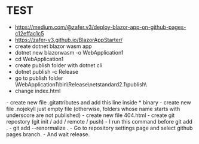 # TEST
- https://medium.com/@zafer.v3/deploy-blazor-app-on-github-pages-c12effac1c5
- https://zafer-v3.github.io/BlazorAppStarter/
- create dotnet blazor wasm app
- dotnet new blazorwasm -o WebApplication1
- cd WebApplication1
- create publish folder with dotnet cli
- dotnet publish -c Release
- go to publish folder \WebApplication1\bin\Release\netstandard2.1\publish\
- change index.html
 <base href="./" />
- create new file .gitattributes and add this line inside * binary
- create new file .nojekyll just empty file (otherwise, folders whose name starts with underscore are not published)
- create new file 404.html
- create git repostory (git init / add / remote / push)
- I run this command before git add .
- git add --renormalize .
- Go to repository settings page and select github pages branch.
- And wait release.
